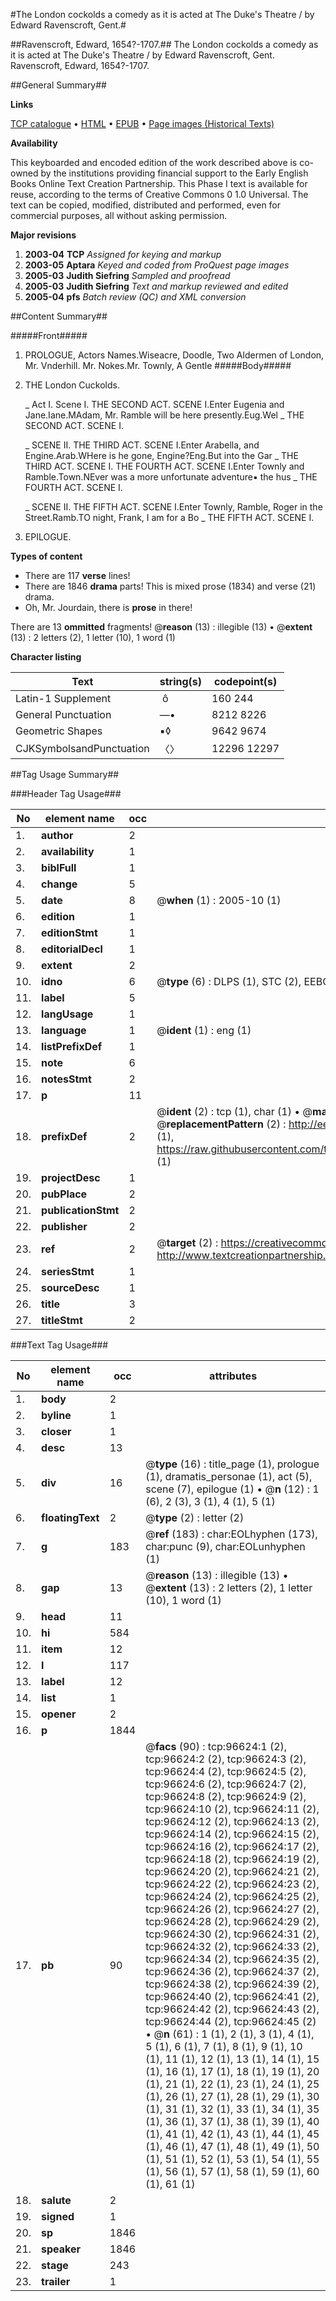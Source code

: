 #The London cockolds a comedy as it is acted at The Duke's Theatre / by Edward Ravenscroft, Gent.#

##Ravenscroft, Edward, 1654?-1707.##
The London cockolds a comedy as it is acted at The Duke's Theatre / by Edward Ravenscroft, Gent.
Ravenscroft, Edward, 1654?-1707.

##General Summary##

**Links**

[TCP catalogue](http://www.ota.ox.ac.uk/tcp/)  • 
[HTML](http://tei.it.ox.ac.uk/tcp/Texts-HTML/free/A58/A58115.html)  • 
[EPUB](http://tei.it.ox.ac.uk/tcp/Texts-EPUB/free/A58/A58115.epub) • 
[Page images (Historical Texts)](https://data.historicaltexts.jisc.ac.uk/view?pubId=eebo-13020068e&pageId=eebo-13020068e-96624-1)

**Availability**

This keyboarded and encoded edition of the
	       work described above is co-owned by the institutions
	       providing financial support to the Early English Books
	       Online Text Creation Partnership. This Phase I text is
	       available for reuse, according to the terms of Creative
	       Commons 0 1.0 Universal. The text can be copied,
	       modified, distributed and performed, even for
	       commercial purposes, all without asking permission.

**Major revisions**

1. __2003-04__ __TCP__ *Assigned for keying and markup*
1. __2003-05__ __Aptara__ *Keyed and coded from ProQuest page images*
1. __2005-03__ __Judith Siefring__ *Sampled and proofread*
1. __2005-03__ __Judith Siefring__ *Text and markup reviewed and edited*
1. __2005-04__ __pfs__ *Batch review (QC) and XML conversion*

##Content Summary##

#####Front#####

1. PROLOGUE,
Actors Names.Wiseacre,
Doodle, Two Aldermen of London, Mr. Vnderhill.
Mr. Nokes.Mr. Townly, A Gentle
#####Body#####

1. THE
London Cuckolds.

    _ Act I. Scene I.
THE SECOND ACT.
SCENE I.Enter Eugenia and Jane.Iane.MAdam, Mr. Ramble will be here presently.Eug.Wel
    _ THE SECOND ACT.
SCENE I.

    _ SCENE II.
THE THIRD ACT.
SCENE I.Enter Arabella, and Engine.Arab.WHere is he gone, Engine?Eng.But into the Gar
    _ THE THIRD ACT.
SCENE I.
THE FOURTH ACT.
SCENE I.Enter Townly and Ramble.Town.NEver was a more unfortunate adventure▪ the hus
    _ THE FOURTH ACT.
SCENE I.

    _ SCENE II.
THE FIFTH ACT.
SCENE I.Enter Townly, Ramble, Roger in the Street.Ramb.TO night, Frank, I am for a Bo
    _ THE FIFTH ACT.
SCENE I.

1. EPILOGUE.

**Types of content**

  * There are 117 **verse** lines!
  * There are 1846 **drama** parts! This is mixed prose (1834) and verse (21) drama.
  * Oh, Mr. Jourdain, there is **prose** in there!

There are 13 **ommitted** fragments! 
 @__reason__ (13) : illegible (13)  •  @__extent__ (13) : 2 letters (2), 1 letter (10), 1 word (1)

**Character listing**


|Text|string(s)|codepoint(s)|
|---|---|---|
|Latin-1 Supplement| ô|160 244|
|General Punctuation|—•|8212 8226|
|Geometric Shapes|▪◊|9642 9674|
|CJKSymbolsandPunctuation|〈〉|12296 12297|

##Tag Usage Summary##

###Header Tag Usage###

|No|element name|occ|attributes|
|---|---|---|---|
|1.|__author__|2||
|2.|__availability__|1||
|3.|__biblFull__|1||
|4.|__change__|5||
|5.|__date__|8| @__when__ (1) : 2005-10 (1)|
|6.|__edition__|1||
|7.|__editionStmt__|1||
|8.|__editorialDecl__|1||
|9.|__extent__|2||
|10.|__idno__|6| @__type__ (6) : DLPS (1), STC (2), EEBO-CITATION (1), OCLC (1), VID (1)|
|11.|__label__|5||
|12.|__langUsage__|1||
|13.|__language__|1| @__ident__ (1) : eng (1)|
|14.|__listPrefixDef__|1||
|15.|__note__|6||
|16.|__notesStmt__|2||
|17.|__p__|11||
|18.|__prefixDef__|2| @__ident__ (2) : tcp (1), char (1)  •  @__matchPattern__ (2) : ([0-9\-]+):([0-9IVX]+) (1), (.+) (1)  •  @__replacementPattern__ (2) : http://eebo.chadwyck.com/downloadtiff?vid=$1&page=$2 (1), https://raw.githubusercontent.com/textcreationpartnership/Texts/master/tcpchars.xml#$1 (1)|
|19.|__projectDesc__|1||
|20.|__pubPlace__|2||
|21.|__publicationStmt__|2||
|22.|__publisher__|2||
|23.|__ref__|2| @__target__ (2) : https://creativecommons.org/publicdomain/zero/1.0/ (1), http://www.textcreationpartnership.org/docs/. (1)|
|24.|__seriesStmt__|1||
|25.|__sourceDesc__|1||
|26.|__title__|3||
|27.|__titleStmt__|2||


###Text Tag Usage###

|No|element name|occ|attributes|
|---|---|---|---|
|1.|__body__|2||
|2.|__byline__|1||
|3.|__closer__|1||
|4.|__desc__|13||
|5.|__div__|16| @__type__ (16) : title_page (1), prologue (1), dramatis_personae (1), act (5), scene (7), epilogue (1)  •  @__n__ (12) : 1 (6), 2 (3), 3 (1), 4 (1), 5 (1)|
|6.|__floatingText__|2| @__type__ (2) : letter (2)|
|7.|__g__|183| @__ref__ (183) : char:EOLhyphen (173), char:punc (9), char:EOLunhyphen (1)|
|8.|__gap__|13| @__reason__ (13) : illegible (13)  •  @__extent__ (13) : 2 letters (2), 1 letter (10), 1 word (1)|
|9.|__head__|11||
|10.|__hi__|584||
|11.|__item__|12||
|12.|__l__|117||
|13.|__label__|12||
|14.|__list__|1||
|15.|__opener__|2||
|16.|__p__|1844||
|17.|__pb__|90| @__facs__ (90) : tcp:96624:1 (2), tcp:96624:2 (2), tcp:96624:3 (2), tcp:96624:4 (2), tcp:96624:5 (2), tcp:96624:6 (2), tcp:96624:7 (2), tcp:96624:8 (2), tcp:96624:9 (2), tcp:96624:10 (2), tcp:96624:11 (2), tcp:96624:12 (2), tcp:96624:13 (2), tcp:96624:14 (2), tcp:96624:15 (2), tcp:96624:16 (2), tcp:96624:17 (2), tcp:96624:18 (2), tcp:96624:19 (2), tcp:96624:20 (2), tcp:96624:21 (2), tcp:96624:22 (2), tcp:96624:23 (2), tcp:96624:24 (2), tcp:96624:25 (2), tcp:96624:26 (2), tcp:96624:27 (2), tcp:96624:28 (2), tcp:96624:29 (2), tcp:96624:30 (2), tcp:96624:31 (2), tcp:96624:32 (2), tcp:96624:33 (2), tcp:96624:34 (2), tcp:96624:35 (2), tcp:96624:36 (2), tcp:96624:37 (2), tcp:96624:38 (2), tcp:96624:39 (2), tcp:96624:40 (2), tcp:96624:41 (2), tcp:96624:42 (2), tcp:96624:43 (2), tcp:96624:44 (2), tcp:96624:45 (2)  •  @__n__ (61) : 1 (1), 2 (1), 3 (1), 4 (1), 5 (1), 6 (1), 7 (1), 8 (1), 9 (1), 10 (1), 11 (1), 12 (1), 13 (1), 14 (1), 15 (1), 16 (1), 17 (1), 18 (1), 19 (1), 20 (1), 21 (1), 22 (1), 23 (1), 24 (1), 25 (1), 26 (1), 27 (1), 28 (1), 29 (1), 30 (1), 31 (1), 32 (1), 33 (1), 34 (1), 35 (1), 36 (1), 37 (1), 38 (1), 39 (1), 40 (1), 41 (1), 42 (1), 43 (1), 44 (1), 45 (1), 46 (1), 47 (1), 48 (1), 49 (1), 50 (1), 51 (1), 52 (1), 53 (1), 54 (1), 55 (1), 56 (1), 57 (1), 58 (1), 59 (1), 60 (1), 61 (1)|
|18.|__salute__|2||
|19.|__signed__|1||
|20.|__sp__|1846||
|21.|__speaker__|1846||
|22.|__stage__|243||
|23.|__trailer__|1||
